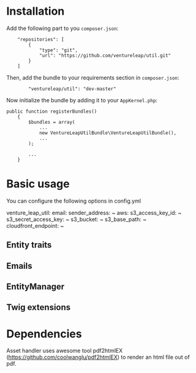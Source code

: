 
# Installation

Add the following part to you `composer.json`:

```
    "repositories": [
        {
            "type": "git",
            "url": "https://github.com/ventureleap/util.git"
        }
    ]
```

Then, add the bundle to your requirements section in `composer.json`:

```
        "ventureleap/util": "dev-master"
```

Now initialize the bundle by adding it to your `AppKernel.php`:

```
public function registerBundles()
    {
        $bundles = array(
            ...
            new VentureLeapUtilBundle\VentureLeapUtilBundle(),
            ...
        );
        
        ...
    }

```

# Basic usage

You can configure the following options in config.yml

venture_leap_util:
    email:
        sender_address: ~ 
    aws:
        s3_access_key_id: ~
        s3_secret_access_key: ~
        s3_bucket: ~
        s3_base_path: ~
        cloudfront_endpoint: ~
        
## Entity traits

## Emails

## EntityManager

## Twig extensions

# Dependencies

Asset handler uses awesome tool pdf2htmlEX (https://github.com/coolwanglu/pdf2htmlEX) to render an html file out of pdf. 
